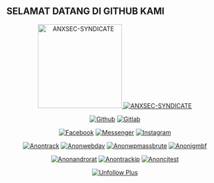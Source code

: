 ## SELAMAT DATANG DI GITHUB KAMI
<p align="center"><a href="https://github.com/Anxsec-Syndicate"><img src="https://k.top4top.io/p_1805q1nfg1.jpg" height='195' alt="ANXSEC-SYNDICATE">
<a href="https://github.com/Anxsec-Syndicate"><img title="ANXSEC-SYNDICATE" src="https://github-readme-stats.vercel.app/api?username=anxsec-syndicate&show_icons=true&include_all_commits=true&theme=chartreuse-dark&cache_seconds=3200"></a>
</p>

<p align="center">
<a href="https://github.com/Anxsec-Syndicate"><img title="Github" src="https://img.shields.io/badge/Github-ANXSEC--SYNDICATE-blue?style=for-the-badge&logo=github"></a>
<a href="https://gitlab.com/XAI666GHOST"><img title="Gitlab" src="https://img.shields.io/badge/Gitlab-ANXSEC--SYNDICATE-blue?style=for-the-badge&logo=gitlab"></a>
</p>

<p align="center">
<a href="https://fb.com//anxsecsyndicate"><img title="Facebook" src="https://img.shields.io/badge/Facebook-red?style=for-the-badge&logo=facebook"></a>
<a href="https://m.me/anxsecsyndicate"><img title="Messenger" src="https://img.shields.io/badge/Messenger-red?style=for-the-badge&logo=messenger"></a>
<a href="https://www.instagram.com/anxsecsyndicate"><img title="Instagram" src="https://img.shields.io/badge/INSTAGRAM-purple?style=for-the-badge&logo=instagram"></a>

<p align="center">
<a href="https://github.com/Anxsec-Syndicate/anontrack"><img title="Anontrack" src="https://github-readme-stats.vercel.app/api/pin/?username=anxsec-synicate&repo=anontrack&theme=dark"></a>
<a href="https://github.com/Anxsec-Syndicate/anonwebdav"><img title="Anonwebdav" src="https://github-readme-stats.vercel.app/api/pin/?username=anxsec-syndicate&repo=anonwebdav&theme=dark"></a>
<a href="https://github.com/Anxsec-Syndicate/anonwpmassbrute"><img title="Anonwpmassbrute" src="https://github-readme-stats.vercel.app/api/pin/?username=anxsec-syndicate&repo=anonwpmassbrute&theme=dark"></a>
<a href="https://github.com/Anxsec-Syndicate/anonigmbf"><img title="Anonigmbf" src="https://github-readme-stats.vercel.app/api/pin/?username=anxsec-syndicate&repo=anonigmbf&theme=dark"></a>
</p>

<p align="center">
<a href="https://github.com/Anxsec-Syndicate/anonandrorat"><img title="Anonandrorat" src="https://github-readme-stats.vercel.app/api/pin/?username=anxsec-syndicate&repo=anonandrorat&theme=vision-friendly-dark"></a>
<a href="https://github.com/Anxsec-Syndicate/anontrackip"><img title="Anontrackip" src="https://github-readme-stats.vercel.app/api/pin/?username=anxsec-syndicate&repo=anontrackip&theme=vision-friendly-dark"></a>
<a href="https://github.com/Anxsec-Syndicate/anoncjtest"><img title="Anoncjtest" src="https://github-readme-stats.vercel.app/api/pin/?username=anxsec-syndicate&repo=anoncjtest&theme=vision-friendly-dark"></a>
</p>

<p align="center">
<a href="https://github.com/Anxsec-Syndicate/unfollow-plus"><img title="Unfollow Plus" src="https://github-readme-stats.vercel.app/api/pin/?username=anxsec-syndicate&repo=unfollow-plus&theme=tokyonight"></a>
</p>